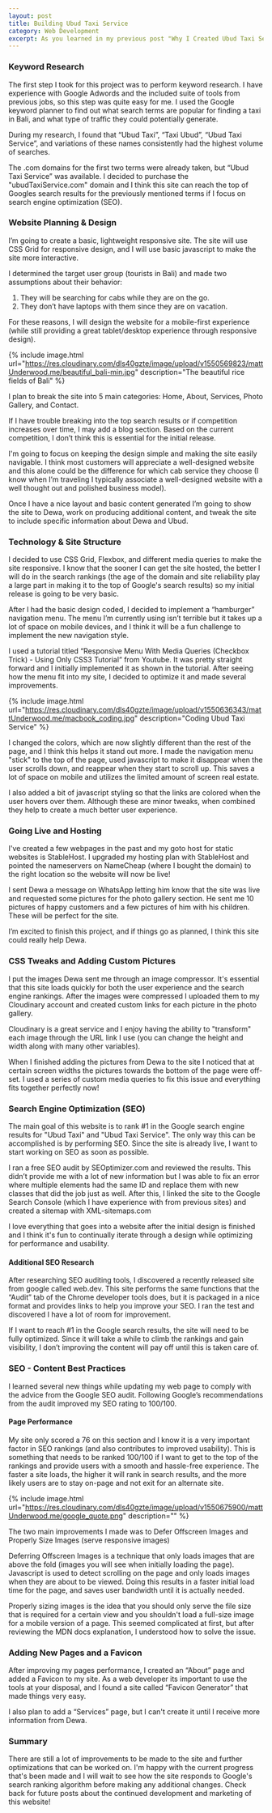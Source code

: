 ```yaml
---
layout: post
title: Building Ubud Taxi Service
category: Web Development
excerpt: As you learned in my previous post "Why I Created Ubud Taxi Service", I had an interaction with a great taxi driver named Dewa. This interaction led me to create a website to help him compete with the changing transportation landscape in Bali. Check out this post to learn more about the website I created and the process/technologies I used to get everything up and running.
---
```


<h3>Keyword Research</h3>

The first step I took for this project was to perform keyword research. I have experience with Google Adwords and the included suite of tools from previous jobs, so this step was quite easy for me. I used the Google keyword planner to find out what search terms are popular for finding a taxi in Bali, and what type of traffic they could potentially generate. 

During my research, I found that “Ubud Taxi”, “Taxi Ubud”, “Ubud Taxi Service”, and variations of these names consistently had the highest volume of searches.

The .com domains for the first two terms were already taken, but “Ubud Taxi Service” was available. I decided to purchase the "ubudTaxiService.com" domain and I think this site can reach the top of Googles search results for the previously mentioned terms if I focus on search engine optimization (SEO). 

<h3>Website Planning & Design</h3>

I’m going to create a basic, lightweight responsive site. The site will use CSS Grid for responsive design, and I will use basic javascript to make the site more interactive.

I determined the target user group (tourists in Bali) and made two assumptions about their behavior: 
1. They will be searching for cabs while they are on the go.
2. They don’t have laptops with them since they are on vacation. 


For these reasons, I will design the website for a mobile-first experience (while still providing a great tablet/desktop experience through responsive design). 

{% include image.html url="https://res.cloudinary.com/dls40gzte/image/upload/v1550569823/mattUnderwood.me/beautiful_bali-min.jpg" description="The beautiful rice fields of Bali" %}

I plan to break the site into 5 main categories: Home, About, Services, Photo Gallery, and Contact. 

If I have trouble breaking into the top search results or if competition increases over time, I may add a blog section. Based on the current competition, I don’t think this is essential for the initial release.

I'm going to focus on keeping the design simple and making the site easily navigable. I think most customers will appreciate a well-designed website and this alone could be the difference for which cab service they choose (I know when I’m traveling I typically associate a well-designed website with a well thought out and polished business model). 

Once I have a nice layout and basic content generated I’m going to show the site to Dewa, work on producing additional content, and tweak the site to include specific information about Dewa and Ubud. 

<h3>Technology & Site Structure</h3>
I decided to use CSS Grid, Flexbox, and different media queries to make the site responsive. I know that the sooner I can get the site hosted, the better I will do in the search rankings (the age of the domain and site reliability play a large part in making it to the top of Google's search results) so my initial release is going to be very basic.

After I had the basic design coded, I decided to implement a “hamburger” navigation menu. The menu I’m currently using isn’t terrible but it takes up a lot of space on mobile devices, and I think it will be a fun challenge to implement the new navigation style. 

I used a tutorial titled “Responsive Menu With Media Queries (Checkbox Trick) - Using Only CSS3 Tutorial“ from Youtube. It was pretty straight forward and I initially implemented it as shown in the tutorial. After seeing how the menu fit into my site, I decided to optimize it and made several improvements. 

{% include image.html url="https://res.cloudinary.com/dls40gzte/image/upload/v1550636343/mattUnderwood.me/macbook_coding.jpg" description="Coding Ubud Taxi Service" %}

I changed the colors, which are now slightly different than the rest of the page, and I think this helps it stand out more. I made the navigation menu "stick" to the top of the page, used javascript to make it disappear when the user scrolls down, and reappear when they start to scroll up. This saves a lot of space on mobile and utilizes the limited amount of screen real estate. 

I also added a bit of javascript styling so that the links are colored when the user hovers over them. Although these are minor tweaks, when combined they help to create a much better user experience. 

<h3>Going Live and Hosting</h3>
I've created a few webpages in the past and my goto host for static websites is StableHost. I upgraded my hosting plan with StableHost and pointed the nameservers on NameCheap (where I bought the domain) to the right location so the website will now be live! 

I sent Dewa a message on WhatsApp letting him know that the site was live and requested some pictures for the photo gallery section. He sent me 10 pictures of happy customers and a few pictures of him with his children. These will be perfect for the site.

I’m excited to finish this project, and if things go as planned, I think this site could really help Dewa. 

<h3>CSS Tweaks and Adding Custom Pictures</h3>
I put the images Dewa sent me through an image compressor. It's essential that this site loads quickly for both the user experience and the search engine rankings. After the images were compressed I uploaded them to my Cloudinary account and created custom links for each picture in the photo gallery. 

Cloudinary is a great service and I enjoy having the ability to "transform"  each image through the URL link I use (you can change the height and width along with many other variables).

When I finished adding the pictures from Dewa to the site I noticed that at certain screen widths the pictures towards the bottom of the page were off-set. I used a series of custom media queries to fix this issue and everything fits together perfectly now!


<h3>Search Engine Optimization (SEO)</h3>
The main goal of this website is to rank #1 in the Google search engine results for "Ubud Taxi" and "Ubud Taxi Service". The only way this can be accomplished is by performing SEO. Since the site is already live, I want to start working on SEO as soon as possible. 

I ran a free SEO audit by SEOptimizer.com and reviewed the results. This didn’t provide me with a lot of new information but I was able to fix an error where multiple elements had the same ID and replace them with new classes that did the job just as well. After this, I linked the site to the Google Search Console (which I have experience with from previous sites) and created a sitemap with XML-sitemaps.com

I love everything that goes into a website after the initial design is finished and I think it's fun to continually iterate through a design while optimizing for performance and usability.

<h4>Additional SEO Research</h4>
After researching SEO auditing tools, I discovered a recently released site from google called web.dev. This site performs the same functions that the “Audit” tab of the Chrome developer tools does, but it is packaged in a nice format and provides links to help you improve your SEO. I ran the test and discovered I have a lot of room for improvement.

If I want to reach #1 in the Google search results, the site will need to be fully optimized. Since it will take a while to climb the rankings and gain visibility, I don’t improving the content will pay off until this is taken care of. 

<h3>SEO - Content Best Practices</h3>
I learned several new things while updating my web page to comply with the advice from the Google SEO audit. Following Google’s recommendations from the audit improved my SEO rating to 100/100. 

<h4>Page Performance</h4>
My site only scored a 76 on this section and I know it is a very important factor in SEO rankings (and also contributes to improved usability). This is something that needs to be ranked 100/100 if I want to get to the top of the rankings and provide users with a smooth and hassle-free experience. The faster a site loads, the higher it will rank in search results, and the more likely users are to stay on-page and not exit for an alternate site. 

{% include image.html url="https://res.cloudinary.com/dls40gzte/image/upload/v1550675900/mattUnderwood.me/google_quote.png" description="" %}

The two main improvements I made was to Defer Offscreen Images and Properly Size Images (serve responsive images)

Deferring Offscreen Images is a technique that only loads images that are above the fold (images you will see when initially loading the page). Javascript is used to detect scrolling on the page and only loads images when they are about to be viewed. Doing this results in a faster initial load time for the page, and saves user bandwidth until it is actually needed.

Properly sizing images is the idea that you should only serve the file size that is required for a certain view and you shouldn't load a full-size image for a mobile version of a page. This seemed complicated at first, but after reviewing the MDN docs explanation, I understood how to solve the issue.  

<h3>Adding New Pages and a Favicon</h3>
After improving my pages performance, I created an “About” page and added a Favicon to my site.
As a web developer its important to use the tools at your disposal, and I found a site called “Favicon Generator” that made things very easy. 

I also plan to add a “Services” page, but I can't create it until I receive more information from Dewa. 

<h3>Summary</h3>
There are still a lot of improvements to be made to the site and further optimizations that can be worked on. I'm happy with the current progress that's been made and I will wait to see how the site responds to Google's search ranking algorithm before making any additional changes. Check back for future posts about the continued development and marketing of this website!
